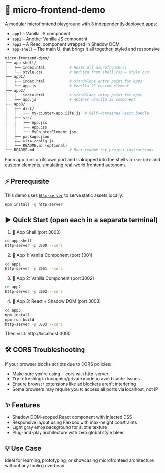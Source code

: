 # 🧩 micro-frontend-demo

A modular microfrontend playground with 3 independently deployed apps:

- `app1` – Vanilla JS component
- `app2` – Another Vanilla JS component
- `app3` – A React component wrapped in Shadow DOM
- `app-shell` – The main UI that brings it all together, styled and responsive

```bash
micro-frontend-demo/
├── app-shell/
│   ├── index.html           # Hosts all microfrontends
│   └── style.css            # Updated from shell.css → style.css
├── app1/
│   ├── index.html           # Standalone entry point for app1
│   └── app.js               # Vanilla JS custom element
├── app2/
│   ├── index.html           # Standalone entry point for app2
│   └── app.js               # Another vanilla JS component
├── app3/
│   ├── dist/
│   │   └── my-counter-app.iife.js  # Self-contained React bundle
│   ├── src/
│   │   ├── App.jsx
│   │   ├── App.css
│   │   └── MyCounterElement.jsx
│   ├── package.json
│   ├── vite.config.js
│   └── README.md (optional)
└── README.md                # Root readme for project instructions

```

Each app runs on its own port and is dropped into the shell via `<script>` and custom elements, simulating real-world frontend autonomy.

## ⚡ Prerequisite

This demo uses [`http-server`](https://www.npmjs.com/package/http-server) to serve static assets locally:

```bash
npm install -g http-server
```

## ▶️ Quick Start (open each in a separate terminal)
1. 🧼 App Shell (port 3000)
```bash
cd app-shell
http-server -p 3000 --cors
```

2. 🔸 App 1: Vanilla Component (port 3001)
```bash
cd app1
http-server -p 3001 --cors
```

3. 🔹 App 2: Vanilla Component (port 3002)
```bash
cd app2
http-server -p 3002 --cors
```

4. 🔳 App 3: React + Shadow DOM (port 3003)
```bash
cd app3
npm install
npm run build
http-server -p 3003 --cors
```

Then visit: http://localhost:3000

## 🛠 CORS Troubleshooting

If your browser blocks scripts due to CORS policies:

- Make sure you're using --cors with http-server
- Try refreshing in incognito/private mode to avoid cache issues
- Ensure browser extensions like ad blockers aren’t interfering
- Some browsers may require you to access all ports via localhost, not IP

## ✨ Features

- Shadow DOM–scoped React component with injected CSS
- Responsive layout using Flexbox with max-height constraints
- Light gray emoji background for subtle texture
- Plug-and-play architecture with zero global style bleed

## 💡 Use Case

Ideal for learning, prototyping, or showcasing microfrontend architecture without any tooling overhead.